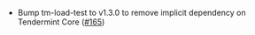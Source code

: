 - Bump tm-load-test to v1.3.0 to remove implicit dependency on Tendermint Core
  ([\#165](https://github.com/KYVENetwork/cometbft/v38/pull/165))
